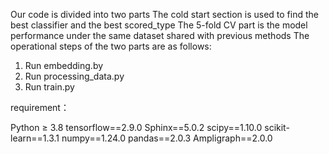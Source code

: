 Our code is divided into two parts 
The cold start section is used to find the best classifier and the best scored_type 
The 5-fold CV part is the model performance under the same dataset shared with previous methods 
The operational steps of the two parts are as follows: 
1. Run embedding.by 
2. Run processing_data.py 
3. Run train.py 

requirement：


Python ≥ 3.8
tensorflow==2.9.0
Sphinx==5.0.2
scipy==1.10.0
scikit-learn==1.3.1
numpy==1.24.0
pandas==2.0.3
Ampligraph==2.0.0
